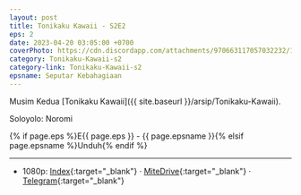 ```yaml
---
layout: post
title: Tonikaku Kawaii - S2E2
eps: 2
date: 2023-04-20 03:05:00 +0700
coverPhoto: https://cdn.discordapp.com/attachments/970663117057032232/1098321598165028894/mpv-shot0244.jpg
category: Tonikaku-Kawaii-s2
category-link: Tonikaku-Kawaii-s2
epsname: Seputar Kebahagiaan
---
```


Musim Kedua [Tonikaku Kawaii]({{ site.baseurl }}/arsip/Tonikaku-Kawaii).

Soloyolo: Noromi

{% if page.eps %}E{{ page.eps }} - {{ page.epsname }}{% elsif page.epsname %}Unduh{% endif %}

---
- 1080p: [Index](https://bit.ly/43JFCIx){:target="_blank"} &middot; [MiteDrive](https://mitedrive.com/view/aCIVI3){:target="_blank"} &middot; [Telegram](https://t.me/a1fansubweeklies/282){:target="_blank"}
